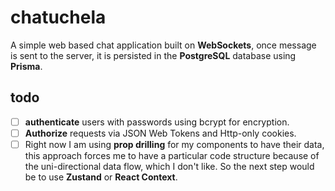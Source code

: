 # chatuchela
A simple web based chat application built on **WebSockets**, once message is sent to the server, it is persisted in the **PostgreSQL** database using **Prisma**.

## todo
- [ ] **authenticate** users with passwords using bcrypt for encryption.
- [ ] **Authorize** requests via JSON Web Tokens and Http-only cookies.
- [ ] Right now I am using **prop drilling** for my components to have their data, this approach forces me to have a particular code structure because of the uni-directional data flow, which I don't like. So the next step would be to use **Zustand** or **React Context**.
